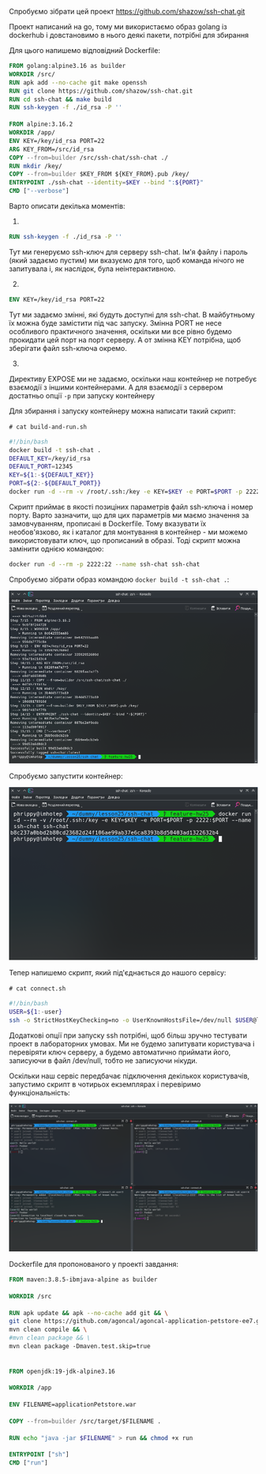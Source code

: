 Спробуємо зібрати цей проект https://github.com/shazow/ssh-chat.git

Проект написаний на go, тому ми використаємо образ golang із dockerhub і довстановимо в нього деякі пакети, потрібні для збирання

Для цього напишемо відповідний Dockerfile:

```Dockerfile
FROM golang:alpine3.16 as builder
WORKDIR /src/
RUN apk add --no-cache git make openssh
RUN git clone https://github.com/shazow/ssh-chat.git
RUN cd ssh-chat && make build
RUN ssh-keygen -f ./id_rsa -P ''

FROM alpine:3.16.2
WORKDIR /app/
ENV KEY=/key/id_rsa PORT=22
ARG KEY_FROM=/src/id_rsa
COPY --from=builder /src/ssh-chat/ssh-chat ./
RUN mkdir /key/
COPY --from=builder $KEY_FROM ${KEY_FROM}.pub /key/
ENTRYPOINT ./ssh-chat --identity=$KEY --bind ":${PORT}"
CMD ["--verbose"]
```
Варто описати декілька моментів:

1.
```Dockerfile
RUN ssh-keygen -f ./id_rsa -P ''
```

Тут ми генеруємо ssh-ключ для серверу ssh-chat. Ім'я файлу і пароль (який задаємо пустим) ми вказуємо для того, щоб команда нічого не запитувала і, як наслідок, була неінтерактивною.

2.
```Dockerfile
ENV KEY=/key/id_rsa PORT=22
```

Тут ми задаємо змінні, які будуть доступні для ssh-chat. В майбутньому їх можна буде замістити під час запуску. Змінна PORT не несе особливого практичного значення, оскільки ми все рівно будемо прокидати цей порт на порт серверу. А от змінна KEY потрібна, щоб зберігати файл ssh-ключа окремо.

3.
Директиву EXPOSE ми не задаємо, оскільки наш контейнер не потребує взаємодії з іншими контейнерами. А для взаємодії з сервером достатньо опції `-p` при запуску контейнеру

Для збирання і запуску контейнеру можна написати такий скрипт:

`# cat build-and-run.sh` 

```bash
#!/bin/bash
docker build -t ssh-chat .
DEFAULT_KEY=/key/id_rsa
DEFAULT_PORT=12345
KEY=${1:-${DEFAULT_KEY}}
PORT=${2:-${DEFAULT_PORT}}
docker run -d --rm -v /root/.ssh:/key -e KEY=$KEY -e PORT=$PORT -p 2222:$PORT --name ssh-chat ssh-chat
```

Скрипт приймає в якості позиціних параметрів файл ssh-ключа і номер порту. Варто зазначити, що для цих параметрів ми маємо значення за замовчуванням, прописані в Dockerfile. Тому вказувати їх необов'язково, як і каталог для монтування в контейнер - ми можемо використовувати ключ, що прописаний в образі. Тоді скрипт можна замінити однією командою:

```bash
docker run -d --rm -p 2222:22 --name ssh-chat ssh-chat
```
Спробуємо зібрати образ командою `docker build -t ssh-chat .`:

![Збирання образу](build.png)

Спробуємо запустити контейнер:

![Запуск контейнеру](run.png)

Тепер напишемо скрипт, який під'єднається до нашого сервісу:

`# cat connect.sh`

```bash
#!/bin/bash
USER=${1:-user}
ssh -o StrictHostKeyChecking=no -o UserKnownHostsFile=/dev/null $USER@localhost -p 2222
```

Додаткові опції при запуску ssh потрібні, щоб більш зручно тестувати проект в лабораторних умовах. Ми не будемо запитувати користувача і перевіряти ключ серверу, а будемо автоматично приймати його, записуючи в файл /dev/null, тобто не записуючи нікуди.

Оскільки наш сервіс передбачає підключення декількох користувачів, запустимо скрипт в чотирьох екземплярах і перевіримо функціональність:

![Запуск ssh-chat](chat.png)

Dockerfile для пропонованого у проекті завдання:

```Dockerfile
FROM maven:3.8.5-ibmjava-alpine as builder

WORKDIR /src

RUN apk update && apk --no-cache add git && \
git clone https://github.com/agoncal/agoncal-application-petstore-ee7.git . && \
mvn clean compile && \
#mvn clean package && \
mvn clean package -Dmaven.test.skip=true


FROM openjdk:19-jdk-alpine3.16

WORKDIR /app

ENV FILENAME=applicationPetstore.war

COPY --from=builder /src/target/$FILENAME .

RUN echo "java -jar $FILENAME" > run && chmod +x run

ENTRYPOINT ["sh"]
CMD ["run"]
```
